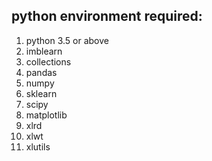 
## python environment required:
1. python 3.5 or above
2. imblearn
3. collections
4. pandas
5. numpy
6. sklearn
7. scipy
8. matplotlib
9. xlrd
10. xlwt
11. xlutils
